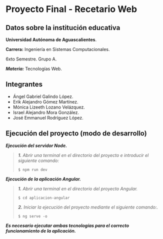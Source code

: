 # Proyecto Final - Recetario Web

## Datos sobre la institución educativa
**Universidad Autónoma de Aguascalientes**.

**Carrera:** Ingeniería en Sistemas Computacionales.

6xto Semestre. Grupo A.

***Materia:*** Tecnologías Web.

## Integrantes
- Ángel Gabriel Galindo López.
- Erik Alejandro Gómez Martínez.
- Mónica Lizeeth Lozano Velázquez.
- Israel Alejandro Mora González.
- José Emmanuel Rodríguez López.

## Ejecución del proyecto (modo de desarrollo)
_**Ejecución del servidor Node.**_

>_**1.** Abrir una terminal en el directorio del proyecto e introducir el siguiente comando:_
>```
>$ npm run dev
>```

_**Ejecución de la aplicación Angular.**_
>_**1.** Abrir una terminal en el directorio del proyecto Angular._
>```
>$ cd aplicacion-angular
>```
>
>_**2.** Iniciar la ejecución del proyecto mediante el siguiente comando:._
>```
>$ ng serve -o
>```
_**Es necesario ejecutar ambas tecnologías para el correcto funcionamiento de la aplicación.**_

